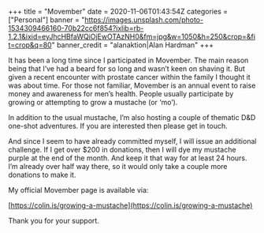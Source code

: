 +++
title = "Movember"
date = 2020-11-06T01:43:54Z
categories = ["Personal"]
banner = "https://images.unsplash.com/photo-1534309466160-70b22cc6f854?ixlib=rb-1.2.1&ixid=eyJhcHBfaWQiOjEwOTAzNH0&fm=jpg&w=1050&h=250&crop=&fit=crop&q=80"
banner_credit = "alanaktion|Alan Hardman"
+++

It has been a long time since I participated in Movember. The main reason being that I’ve had a beard for so long and wasn’t keen on shaving it. But given a recent encounter with prostate cancer within the family I thought it was about time. For those not familiar, Movember is an annual event to raise money and awareness for men’s health. People usually participate by growing or attempting to grow a mustache (or ‘mo’).

In addition to the usual mustache, I’m also hosting a couple of thematic D&D one-shot adventures. If you are interested then please get in touch.

And since I seem to have already committed myself, I will issue an additional challenge. If I get over $200 in donations, then I will dye my mustache purple at the end of the month. And keep it that way for at least 24 hours. I’m already over half way there, so it would only take a couple more donations to make it.

My official Movember page is available via:

[https://colin.is/growing-a-mustache](https://colin.is/growing-a-mustache)

Thank you for your support.